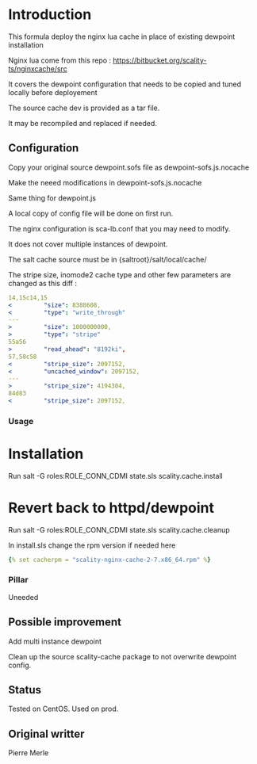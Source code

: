 # Introduction

This formula deploy the nginx lua cache in place of existing dewpoint installation

Nginx lua come from this repo : https://bitbucket.org/scality-ts/nginxcache/src

It covers the dewpoint configuration that needs to be copied and tuned locally before deployement

The source cache dev is provided as a tar file. 

It may be recompiled and replaced if needed.

## Configuration

Copy your original source dewpoint.sofs file as  dewpoint-sofs.js.nocache

Make the neeed modifications in dewpoint-sofs.js.nocache

Same thing for dewpoint.js

A local copy of config file will be done on first run.

The nginx configuration is sca-lb.conf that you may need to modify.

It does not cover multiple instances of dewpoint.

The salt cache source must be in {saltroot}/salt/local/cache/

The stripe  size, inomode2 cache type and other few parameters are changed as this diff :

```yaml
14,15c14,15
<         "size": 8388608, 
<         "type": "write_through"
---
>         "size": 1000000000, 
>         "type": "stripe"
55a56
>         "read_ahead": "8192ki", 
57,58c58
<         "stripe_size": 2097152, 
<         "uncached_window": 2097152,
---
>         "stripe_size": 4194304, 
84d83
<         "stripe_size": 2097152,
```


### Usage 

# Installation 
Run salt -G roles:ROLE_CONN_CDMI state.sls scality.cache.install 

# Revert back to httpd/dewpoint
Run salt -G roles:ROLE_CONN_CDMI state.sls scality.cache.cleanup 

In install.sls change the rpm version if needed here  
```yaml
{% set cacherpm = "scality-nginx-cache-2-7.x86_64.rpm" %}

```
### Pillar 

Uneeded

## Possible improvement

Add multi instance dewpoint 

Clean up the source scality-cache package to not overwrite dewpoint config.

## Status 
Tested on CentOS. Used on prod.

## Original writter
Pierre Merle
